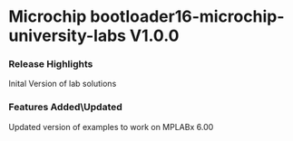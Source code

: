 # Microchip bootloader16-microchip-university-labs V1.0.0
### Release Highlights
Inital Version of lab solutions


### Features Added\Updated
Updated version of examples to work on MPLABx 6.00



